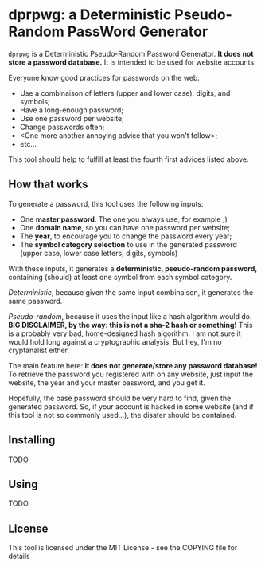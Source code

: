 # dprpwg: a Deterministic Pseudo-Random PassWord Generator

`dprpwg` is a Deterministic Pseudo-Random Password Generator.
**It does not store a password database.**
It is intended to be used for website accounts.

Everyone know good practices for passwords on the web:
- Use a combinaison of letters (upper and lower case), digits, and symbols;
- Have a long-enough password;
- Use one password per website;
- Change passwords often;
- <One more another annoying advice that you won't follow>;
- etc...

This tool should help to fulfill at least the fourth first advices listed
above.

## How that works

To generate a password, this tool uses the following inputs:
- One **master password**. The one you always use, for example ;)
- One **domain name**, so you can have one password per website;
- The **year**, to encourage you to change the password every year;
- The **symbol category selection** to use in the generated password
(upper case, lower case letters, digits, symbols)

With these inputs, it generates a **deterministic, pseudo-random password,**
containing (should) at least one symbol from each symbol category.

*Deterministic*, because given the same input combinaison, it generates
the same password.

*Pseudo-random*, because it uses the input like a hash algorithm would do.
**BIG DISCLAIMER, by the way: this is not a sha-2 hash or something!**
This is a probably very bad, home-designed hash algorithm. I am not sure
it would hold long against a cryptographic analysis.
But hey, I'm no cryptanalist either.

The main feature here: **it does not generate/store any password database!**
To retrieve the password you registered with on any website, just input
the website, the year and your master password, and you get it.

Hopefully, the base password should be very hard to find, given the generated
password. So, if your account is hacked in some website (and if this tool
is not so commonly used...), the disater should be contained.

## Installing

TODO

## Using

TODO

## License

This tool is licensed under the MIT License - see the COPYING file for details

